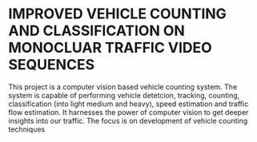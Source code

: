 # IMPROVED VEHICLE COUNTING AND CLASSIFICATION ON MONOCLUAR TRAFFIC VIDEO SEQUENCES
This project is a computer vision based vehicle counting system. The system is capable of performing vehicle detetcion, tracking, counting, classification (into light medium and heavy), speed estimation and traffic flow estimation. It harnesses the power of computer vision to get deeper insights into our traffic. The focus is on development of vehicle counting techniques
